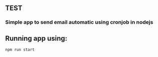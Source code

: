 ## TEST
### Simple app to send email automatic using cronjob in nodejs

## Running app using:
```bash
npm run start
```